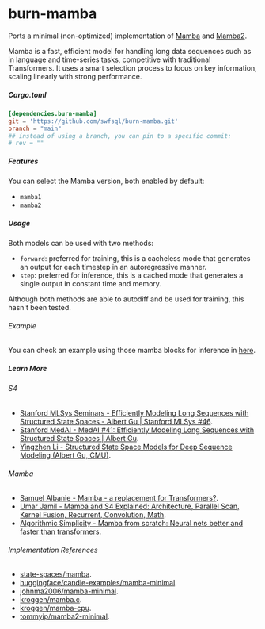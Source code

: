 # burn-mamba

Ports a minimal (non-optimized) implementation of [Mamba](https://arxiv.org/abs/2312.00752) and [Mamba2](https://arxiv.org/abs/2405.21060).

Mamba is a fast, efficient model for handling long data sequences such as in language and time-series tasks, competitive with traditional Transformers. It uses a smart selection process to focus on key information, scaling linearly with strong performance.

##### Cargo.toml

```toml
[dependencies.burn-mamba]
git = 'https://github.com/swfsql/burn-mamba.git'
branch = "main"
## instead of using a branch, you can pin to a specific commit:
# rev = ""
```

##### Features

You can select the Mamba version, both enabled by default:

- `mamba1`
- `mamba2`

##### Usage

Both models can be used with two methods:

- `forward`: preferred for training, this is a cacheless mode that generates an output for each timestep in an autoregressive manner.
- `step`: preferred for inference, this is a cached mode that generates a single output in constant time and memory.

Although both methods are able to autodiff and be used for training, this hasn't been tested.

###### Example

You can check an example using those mamba blocks for inference in [here](https://github.com/swfsql/burn-mamba-example).

##### Learn More
###### S4
- [Stanford MLSys Seminars - Efficiently Modeling Long Sequences with Structured State Spaces - Albert Gu | Stanford MLSys #46](https://www.youtube.com/watch?v=EvQ3ncuriCM).
- [Stanford MedAI - MedAI #41: Efficiently Modeling Long Sequences with Structured State Spaces | Albert Gu](https://www.youtube.com/watch?v=luCBXCErkCs).
- [Yingzhen Li - Structured State Space Models for Deep Sequence Modeling (Albert Gu, CMU)](https://www.youtube.com/watch?v=OpJMn8T7Z34).

###### Mamba
- [Samuel Albanie - Mamba - a replacement for Transformers?](https://www.youtube.com/watch?v=ouF-H35atOY).
- [Umar Jamil - Mamba and S4 Explained: Architecture, Parallel Scan, Kernel Fusion, Recurrent, Convolution, Math](https://www.youtube.com/watch?v=8Q_tqwpTpVU).
- [Algorithmic Simplicity - Mamba from scratch: Neural nets better and faster than transformers](https://www.youtube.com/watch?v=N6Piou4oYx8).

###### Implementation References

- [state-spaces/mamba](https://github.com/state-spaces/mamba/blob/main/mamba_ssm/modules/mamba_simple.py).
- [huggingface/candle-examples/mamba-minimal](https://github.com/huggingface/candle/blob/fd7c8565646039e35925b8730d27ddad195d7e73/candle-examples/examples/mamba-minimal/).
- [johnma2006/mamba-minimal](https://github.com/johnma2006/mamba-minimal/blob/61f01953ca153f8c4a850d7111beecbf4be9cee1/).
- [kroggen/mamba.c](https://github.com/kroggen/mamba.c/blob/learning/mamba.c).
- [kroggen/mamba-cpu](https://github.com/kroggen/mamba-cpu/blob/recurrent-only/mamba_ssm/mamba_simple.py).
- [tommyip/mamba2-minimal](https://github.com/tommyip/mamba2-minimal).
